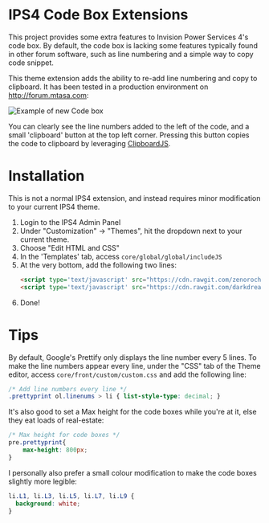 # IPS4 Code Box Extensions
This project provides some extra features to Invision Power Services 4's code box.  By default, the code box is lacking some features typically found in other forum software, such as line numbering and a simple way to copy code snippet.

This theme extension adds the ability to re-add line numbering and copy to clipboard.  It has been tested in a production environment on http://forum.mtasa.com:

![Example of new Code box](http://i.imgur.com/VhD95Wa.png)

You can clearly see the line numbers added to the left of the code, and a small 'clipboard' button at the top left corner.  Pressing this button copies the code to clipboard by leveraging [ClipboardJS](https://clipboardjs.com/ "ClipboardJS").

# Installation
This is not a normal IPS4 extension, and instead requires minor modification to your current IPS4 theme.

 1. Login to the IPS4 Admin Panel
 2. Under "Customization" -> "Themes", hit the dropdown next to your current theme.
 3. Choose "Edit HTML and CSS"
 4. In the 'Templates' tab, access `core/global/global/includeJS`
 5. At the very bottom, add the following two lines:
    ```html
    <script type='text/javascript' src="https://cdn.rawgit.com/zenorocha/clipboard.js/v1.5.12/dist/clipboard.min.js"></script>
    <script type='text/javascript' src="https://cdn.rawgit.com/darkdreamingdan/IPS4-CodeBox-Extensions/master/ips4_code_ext.min.js"></script>
    ```
 6. Done!

# Tips
By default, Google's Prettify only displays the line number every 5 lines.  To make the line numbers appear every line, under the "CSS" tab of the Theme editor, access `core/front/custom/custom.css` and add the following line:
```css
/* Add line numbers every line */
.prettyprint ol.linenums > li { list-style-type: decimal; }
```

It's also good to set a Max height for the code boxes while you're at it, else they eat loads of real-estate:
```css
/* Max height for code boxes */
pre.prettyprint{
    max-height: 800px;
}
```

I personally also prefer a small colour modification to make the code boxes slightly more legible:
```css
li.L1, li.L3, li.L5, li.L7, li.L9 {
  background: white;
}
```
